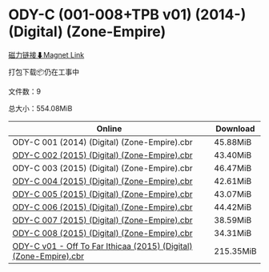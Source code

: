 # ODY-C (001-008+TPB v01) (2014-) (Digital) (Zone-Empire)

[磁力链接⬇Magnet Link](magnet:?xt=urn:btih:0b4e99321fda01190f243bf6c4a0b3ba7dc170c2&dn=ODY-C%20%28001-008%2BTPB%20v01%29%20%282014-%29%20%28Digital%29%20%28Zone-Empire%29)

打包下载📦仍在工事中

文件数：9

总大小：554.08MiB

Online | Download
--- | ---
ODY-C 001 (2014) (Digital) (Zone-Empire).cbr | 45.88MiB
[ODY-C 002 (2015) (Digital) (Zone-Empire).cbr](https://github.com/alicewish/markdown/blob/master/comic/ODY-C-002-2015-Digital-Zone-Empire-cbr.md) | 43.40MiB
ODY-C 003 (2015) (Digital) (Zone-Empire).cbr | 46.47MiB
[ODY-C 004 (2015) (Digital) (Zone-Empire).cbr](https://github.com/alicewish/markdown/blob/master/comic/ODY-C-004-2015-Digital-Zone-Empire-cbr.md) | 42.61MiB
[ODY-C 005 (2015) (Digital) (Zone-Empire).cbr](https://github.com/alicewish/markdown/blob/master/comic/ODY-C-005-2015-Digital-Zone-Empire-cbr.md) | 43.07MiB
[ODY-C 006 (2015) (Digital) (Zone-Empire).cbr](https://github.com/alicewish/markdown/blob/master/comic/ODY-C-006-2015-Digital-Zone-Empire-cbr.md) | 44.42MiB
[ODY-C 007 (2015) (Digital) (Zone-Empire).cbr](https://github.com/alicewish/markdown/blob/master/comic/ODY-C-007-2015-Digital-Zone-Empire-cbr.md) | 38.59MiB
[ODY-C 008 (2015) (Digital) (Zone-Empire).cbr](https://github.com/alicewish/markdown/blob/master/comic/ODY-C-008-2015-Digital-Zone-Empire-cbr.md) | 34.31MiB
[ODY-C v01 - Off To Far Ithicaa (2015) (Digital) (Zone-Empire).cbr](https://github.com/alicewish/markdown/blob/master/comic/ODY-C-v01-Off-To-Far-Ithicaa-2015-Digital-Zone-Empire-cbr.md) | 215.35MiB